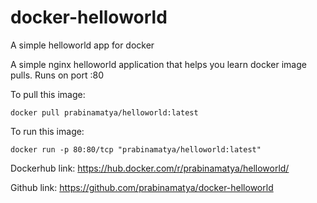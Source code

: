 # docker-helloworld

A simple helloworld app for docker

A simple nginx helloworld application that helps you learn docker image pulls. Runs on port :80

To pull this image:
```
docker pull prabinamatya/helloworld:latest
```

To run this image:
```
docker run -p 80:80/tcp "prabinamatya/helloworld:latest"
```

Dockerhub link: https://hub.docker.com/r/prabinamatya/helloworld/

Github link: https://github.com/prabinamatya/docker-helloworld
